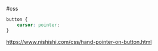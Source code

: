 #css 
```css
button {
	cursor: pointer;
}
```
https://www.nishishi.com/css/hand-pointer-on-button.html